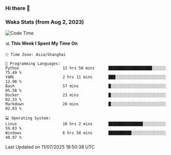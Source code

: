 ### Hi there 👋

### Waka Stats (from Aug 2, 2023)

<!--START_SECTION:waka-->
![Code Time](http://img.shields.io/badge/Code%20Time-948%20hrs%2017%20mins-blue)

📊 **This Week I Spent My Time On** 

```text
🕑︎ Time Zone: Asia/Shanghai

💬 Programming Languages: 
Python                   12 hrs 50 mins      ███████████████████░░░░░░   75.49 % 
YAML                     2 hrs 11 mins       ███░░░░░░░░░░░░░░░░░░░░░░   12.90 % 
Bash                     57 mins             █░░░░░░░░░░░░░░░░░░░░░░░░   05.58 % 
Docker                   23 mins             █░░░░░░░░░░░░░░░░░░░░░░░░   02.33 % 
Markdown                 20 mins             █░░░░░░░░░░░░░░░░░░░░░░░░   02.03 % 

💻 Operating System: 
Linux                    10 hrs 2 mins       ███████████████░░░░░░░░░░   59.03 % 
Windows                  6 hrs 58 mins       ██████████░░░░░░░░░░░░░░░   40.97 % 
```


 Last Updated on 11/07/2025 18:50:38 UTC
<!--END_SECTION:waka-->
